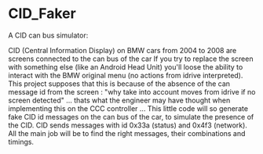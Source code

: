 # CID_Faker
A CID can bus simulator:

CID (Central Information Display) on BMW cars from 2004 to 2008 are screens connected to the can bus of the car
If you try to replace the screen with something else (like an Android Head Unit) you'll loose the ability to 
interact with the BMW original menu (no actions from idrive interpreted).
This project supposes that this is because of the absence of the can message id from the screen : "why take into
account moves from idrive if no screen detected" ... thats what the engineer may have thought when implementing this
on the CCC controller ...
This little code will so generate fake CID id messages on the can bus of the car, to simulate the presence of the CID.
CID sends messages with id 0x33a (status) and 0x4f3 (network).
All the main job will be to find the right messages, their combinations and timings.


